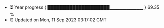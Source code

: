 - ⏳ Year progress { ████████████████████▁▁▁▁▁▁▁▁▁▁ } 69.35 %
- ⏰ Updated on Mon, 11 Sep 2023 03:17:02 GMT

